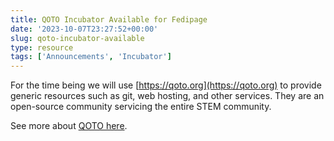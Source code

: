 ```yaml
---
title: QOTO Incubator Available for Fedipage
date: '2023-10-07T23:27:52+00:00'
slug: qoto-incubator-available
type: resource
tags: ['Announcements', 'Incubator']
---
```


For the time being we will use [https://qoto.org](https://qoto.org) to provide
generic resources such as git, web hosting, and other services. They are an
open-source community servicing the entire STEM community.

See more about [QOTO here](../entry/qoto).
